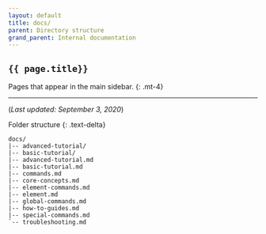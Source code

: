 ```yaml
---
layout: default
title: docs/
parent: Directory structure
grand_parent: Internal documentation
---
```


## `{{ page.title}} `
Pages that appear in the main sidebar.
{: .mt-4}

---

(*Last updated: September 3, 2020*)

Folder structure
{: .text-delta}

```treeview
docs/
|-- advanced-tutorial/
|-- basic-tutorial/
|-- advanced-tutorial.md
|-- basic-tutorial.md
|-- commands.md
|-- core-concepts.md
|-- element-commands.md
|-- element.md
|-- global-commands.md
|-- how-to-guides.md
|-- special-commands.md
`-- troubleshooting.md
 ```